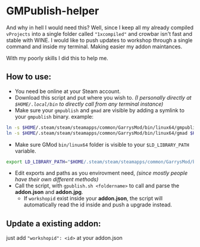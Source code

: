 # GMPublish-helper
And why in hell I would need this? 
Well, since I keep all my already compiled `vProjects` into a single folder called `"1xcompiled"` and crowbar isn't fast and stable with WINE. 
I would like to push updates to workshop through a single command and inside my terminal. Making easier my addon maintances. 
 
With my poorly skills I did this to help me. 
 
 
## How to use: 
  - You need be online at your Steam account. 
  - Download this script and put where you wish to. *(I personally directly at `$HOME/.local/bin` to directly call from any terminal instance)* 
  - Make sure your `gmpublish` and `gmad` are visible by adding a symlink to your `gmpublish` binary. example: 
```bash 
ln -s $HOME/.steam/steam/steamapps/common/GarrysMod/bin/linux64/gmpublish $HOME/.local/bin/gmpublish
ln -s $HOME/.steam/steam/steamapps/common/GarrysMod/bin/linux64/gmad $HOME/.local/bin/gmad
``` 
  - Make sure GMod `bin/linux64` folder is visible to your `$LD_LIBRARY_PATH` variable. 
```bash
export LD_LIBRARY_PATH="$HOME/.steam/steam/steamapps/common/GarrysMod/bin/linux64:$LD_LIBRARY_PATH"
``` 
  - Edit exports and paths as you envirovment need, *(since mostly people have their own different methods)* 
  - Call the script, with `gpublish.sh <foldername>` to call and parse the **addon.json** and **addon.jpg**. 
    - If `workshopid` exist inside your **addon.json**, the script will automatically read the id inside and push a upgrade instead. 
 
 
## Update a existing addon: 
  just add `"workshopid": <id>` at your addon.json
